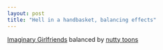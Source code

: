 ```yaml
---
layout: post
title: "Hell in a handbasket, balancing effects"
---
```




<a href="http://www.imaginarygirlfriends.com/">Imaginary Girlfriends</a> balanced by <a href="http://www.weebls-stuff.com/toons">nutty toons</a>


